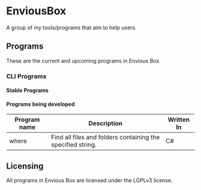 # EnviousBox
A group of my tools/programs that aim to help users.

## Programs
These are the current and upcoming programs in Envious Box.

### CLI Programs
#### Stable Programs


#### Programs being developed
| Program name | Description | Written  In |
|-|-|-|
| where | Find all files and folders containing the specified string. | C# |


## Licensing
All programs in Envious Box are licensed under the LGPLv3 license.
